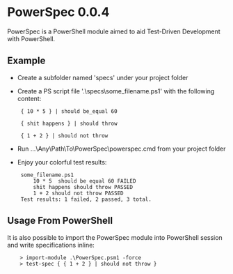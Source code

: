 PowerSpec 0.0.4
====

PowerSpec is a PowerShell module aimed to aid Test-Driven Development with PowerShell.

Example
----

 - Create a subfolder named 'specs' under your project folder
 - Create a PS script file '.\specs\some_filename.ps1' with the following content:

		{ 10 * 5 } | should be_equal 60
		
		{ shit happens } | should throw
		
		{ 1 + 2 } | should not throw

 - Run .\..\Any\Path\To\PowerSpec\powerspec.cmd from your project folder
 - Enjoy your colorful test results:

		some_filename.ps1
			10 * 5  should be equal 60 FAILED
			shit happens should throw PASSED
			1 + 2 should not throw PASSED
		Test results: 1 failed, 2 passed, 3 total.

Usage From PowerShell
----

It is also possible to import the PowerSpec module into PowerShell session and write specifications inline:

		> import-module .\PowerSpec.psm1 -force
		> test-spec { { 1 + 2 } | should not throw }
